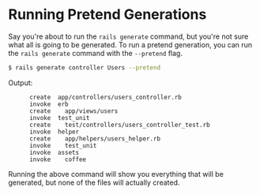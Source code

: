 # Running Pretend Generations

Say you're about to run the `rails generate` command, but you're not sure what all is going to be generated. To run a pretend generation, you can run the `rails generate` command with the `--pretend` flag.

```bash
$ rails generate controller Users --pretend
```

Output:
```
      create  app/controllers/users_controller.rb
      invoke  erb
      create    app/views/users
      invoke  test_unit
      create    test/controllers/users_controller_test.rb
      invoke  helper
      create    app/helpers/users_helper.rb
      invoke    test_unit
      invoke  assets
      invoke    coffee
```

Running the above command will show you everything that will be generated, but none of the files will actually created.
